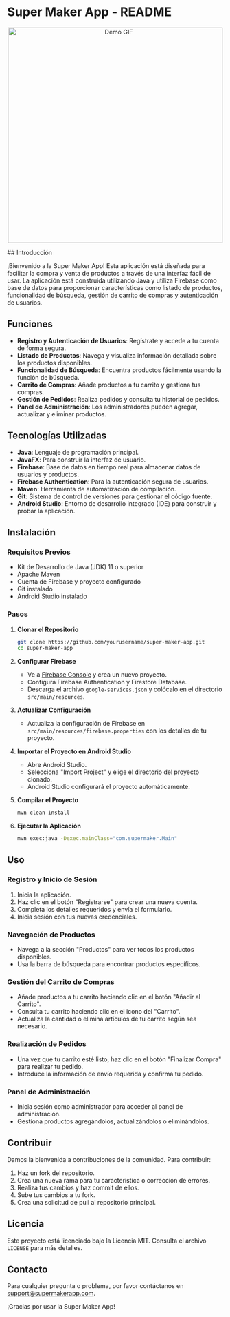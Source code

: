 # Super Maker App - README

<p align="center">
  <img src="https://giphy.com/gifs/qsALEUF4EiJtpluZmM " alt="Demo GIF" width="500" height="500">
</p>
## Introducción

¡Bienvenido a la Super Maker App! Esta aplicación está diseñada para facilitar la compra y venta de productos a través de una interfaz fácil de usar. La aplicación está construida utilizando Java y utiliza Firebase como base de datos para proporcionar características como listado de productos, funcionalidad de búsqueda, gestión de carrito de compras y autenticación de usuarios.

## Funciones

- **Registro y Autenticación de Usuarios**: Regístrate y accede a tu cuenta de forma segura.
- **Listado de Productos**: Navega y visualiza información detallada sobre los productos disponibles.
- **Funcionalidad de Búsqueda**: Encuentra productos fácilmente usando la función de búsqueda.
- **Carrito de Compras**: Añade productos a tu carrito y gestiona tus compras.
- **Gestión de Pedidos**: Realiza pedidos y consulta tu historial de pedidos.
- **Panel de Administración**: Los administradores pueden agregar, actualizar y eliminar productos.

## Tecnologías Utilizadas

- **Java**: Lenguaje de programación principal.
- **JavaFX**: Para construir la interfaz de usuario.
- **Firebase**: Base de datos en tiempo real para almacenar datos de usuarios y productos.
- **Firebase Authentication**: Para la autenticación segura de usuarios.
- **Maven**: Herramienta de automatización de compilación.
- **Git**: Sistema de control de versiones para gestionar el código fuente.
- **Android Studio**: Entorno de desarrollo integrado (IDE) para construir y probar la aplicación.

## Instalación

### Requisitos Previos

- Kit de Desarrollo de Java (JDK) 11 o superior
- Apache Maven
- Cuenta de Firebase y proyecto configurado
- Git instalado
- Android Studio instalado

### Pasos

1. **Clonar el Repositorio**
    ```bash
    git clone https://github.com/yourusername/super-maker-app.git
    cd super-maker-app
    ```

2. **Configurar Firebase**
    - Ve a [Firebase Console](https://console.firebase.google.com/) y crea un nuevo proyecto.
    - Configura Firebase Authentication y Firestore Database.
    - Descarga el archivo `google-services.json` y colócalo en el directorio `src/main/resources`.

3. **Actualizar Configuración**
    - Actualiza la configuración de Firebase en `src/main/resources/firebase.properties` con los detalles de tu proyecto.

4. **Importar el Proyecto en Android Studio**
    - Abre Android Studio.
    - Selecciona "Import Project" y elige el directorio del proyecto clonado.
    - Android Studio configurará el proyecto automáticamente.

5. **Compilar el Proyecto**
    ```bash
    mvn clean install
    ```

6. **Ejecutar la Aplicación**
    ```bash
    mvn exec:java -Dexec.mainClass="com.supermaker.Main"
    ```

## Uso

### Registro y Inicio de Sesión

1. Inicia la aplicación.
2. Haz clic en el botón "Registrarse" para crear una nueva cuenta.
3. Completa los detalles requeridos y envía el formulario.
4. Inicia sesión con tus nuevas credenciales.

### Navegación de Productos

- Navega a la sección "Productos" para ver todos los productos disponibles.
- Usa la barra de búsqueda para encontrar productos específicos.

### Gestión del Carrito de Compras

- Añade productos a tu carrito haciendo clic en el botón "Añadir al Carrito".
- Consulta tu carrito haciendo clic en el icono del "Carrito".
- Actualiza la cantidad o elimina artículos de tu carrito según sea necesario.

### Realización de Pedidos

- Una vez que tu carrito esté listo, haz clic en el botón "Finalizar Compra" para realizar tu pedido.
- Introduce la información de envío requerida y confirma tu pedido.

### Panel de Administración

- Inicia sesión como administrador para acceder al panel de administración.
- Gestiona productos agregándolos, actualizándolos o eliminándolos.

## Contribuir

Damos la bienvenida a contribuciones de la comunidad. Para contribuir:

1. Haz un fork del repositorio.
2. Crea una nueva rama para tu característica o corrección de errores.
3. Realiza tus cambios y haz commit de ellos.
4. Sube tus cambios a tu fork.
5. Crea una solicitud de pull al repositorio principal.

## Licencia

Este proyecto está licenciado bajo la Licencia MIT. Consulta el archivo `LICENSE` para más detalles.

## Contacto

Para cualquier pregunta o problema, por favor contáctanos en support@supermakerapp.com.

¡Gracias por usar la Super Maker App!
